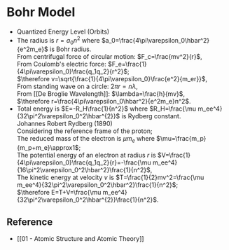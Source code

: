 # Bohr Model

- Quantized Energy Level (Orbits)
- The radius is $r=a_0n^2$ where $a_0=\frac{4\pi\varepsilon_0\hbar^2}{e^2m_e}$ is Bohr radius.  
  From centrifugal force of circular motion: $F_c=\frac{mv^2}{r}$,  
  From Coulomb's electric force: $F_e=\frac{1}{4\pi\varepsilon_0}\frac{q_1q_2}{r^2}$;  
  $\therefore v=\sqrt{\frac{1}{4\pi\varepsilon_0}\frac{e^2}{m_er}}$,  
  From standing wave on a circle: $2\pi r=n\lambda$,  
  From [[De Broglie Wavelength]]: $\lambda=\frac{h}{mv}$,  
   $\therefore r=\frac{4\pi\varepsilon_0\hbar^2}{e^2m_e}n^2$.
- Total energy is $E=-R_H\frac{1}{n^2}$ where $R_H=\frac{\mu m_ee^4}{32\pi^2\varepsilon_0^2\hbar^{2}}$ is Rydberg constant.  
  Johannes Robert Rydberg (1890)  
  Considering the reference frame of the proton;  
  The reduced mass of the electron is $\mu m_{e}$ where $\mu=\frac{m_p}{m_p+m_e}\approx1$;  
  The potential energy of an electron at radius $r$ is $V=\frac{1}{4\pi\varepsilon_0}\frac{q_1q_2}{r}=-\frac{\mu m_ee^4}{16\pi^2\varepsilon_0^2\hbar^2}\frac{1}{n^2}$,  
  The kinetic energy at velocity $v$ is $T=\frac{1}{2}mv^2=\frac{\mu m_ee^4}{32\pi^2\varepsilon_0^2\hbar^2}\frac{1}{n^2}$;  
  $\therefore E=T+V=\frac{\mu m_ee^4}{32\pi^2\varepsilon_0^2\hbar^{2}}\frac{1}{n^2}$.

## Reference

- [[01 - Atomic Structure and Atomic Theory]]
